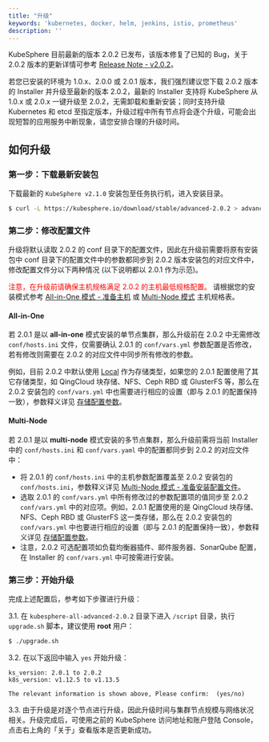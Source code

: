 ```yaml
---
title: "升级"
keywords: 'kubernetes, docker, helm, jenkins, istio, prometheus'
description: ''
---
```


KubeSphere 目前最新的版本 2.0.2 已发布，该版本修复了已知的 Bug，关于 2.0.2 版本的更新详情可参考 [Release Note - v2.0.2](../../release/release-v202)。

若您已安装的环境为 1.0.x、2.0.0 或 2.0.1 版本，我们强烈建议您下载 2.0.2 版本的 Installer 并升级至最新的版本 2.0.2，最新的 Installer 支持将 KubeSphere 从 1.0.x 或 2.0.x 一键升级至 2.0.2，无需卸载和重新安装；同时支持升级 Kubernetes 和 etcd 至指定版本，升级过程中所有节点将会逐个升级，可能会出现短暂的应用服务中断现象，请您安排合理的升级时间。


## 如何升级

### 第一步：下载最新安装包

下载最新的 `KubeSphere v2.1.0` 安装包至任务执行机，进入安装目录。

```bash
$ curl -L https://kubesphere.io/download/stable/advanced-2.0.2 > advanced-2.0.2.tar.gz && tar -zxf advanced-2.0.2.tar.gz && cd kubesphere-all-advanced-2.0.2/scripts
```

### 第二步：修改配置文件 

升级将默认读取 2.0.2 的 conf 目录下的配置文件，因此在升级前需要将原有安装包中 conf 目录下的配置文件中的参数都同步到 2.0.2 版本安装包的对应文件中，修改配置文件分以下两种情况 (以下说明都以 2.0.1 作为示范)。

<font color=red>注意，在升级前请确保主机规格满足 2.0.2 的主机最低规格配置。</font> 请根据您的安装模式参考 [All-in-One 模式 - 准备主机](../all-in-one/#第一步-准备主机) 或 [Multi-Node 模式](../multi-node/#第一步-准备主机) 主机规格表。

#### All-in-One

若 2.0.1 是以 **all-in-one** 模式安装的单节点集群，那么升级前在 2.0.2 中无需修改 `conf/hosts.ini` 文件，仅需要确认 2.0.1 的 `conf/vars.yml` 参数配置是否修改，若有修改则需要在 2.0.2 的对应文件中同步所有修改的参数。

例如，目前 2.0.2 中默认使用 [Local](https://kubernetes.io/docs/concepts/storage/volumes/#local) 作为存储类型，如果您的 2.0.1 配置使用了其它存储类型，如 QingCloud 块存储、NFS、Ceph RBD 或 GlusterFS 等，那么在 2.0.2 安装包的 `conf/vars.yml` 中也需要进行相应的设置（即与 2.0.1 的配置保持一致），参数释义详见 [存储配置参数](../storage-configuration)。

#### Multi-Node 

若 2.0.1 是以 **multi-node** 模式安装的多节点集群，那么升级前需将当前 Installer 中的 `conf/hosts.ini` 和 `conf/vars.yaml` 中的配置都同步到 2.0.2 的对应文件中：
   - 将 2.0.1 的 `conf/hosts.ini` 中的主机参数配置覆盖至 2.0.2 安装包的 `conf/hosts.ini`，参数释义详见 [Multi-Node 模式 - 准备安装配置文件](../multi-node)。
   - 选取 2.0.1 的 `conf/vars.yml` 中所有修改过的参数配置项的值同步至 2.0.2 `conf/vars.yml` 中的对应项。例如，2.0.1 配置使用的是 QingCloud 块存储、NFS、Ceph RBD 或 GlusterFS 这一类存储，那么在 2.0.2 安装包的 `conf/vars.yml` 中也要进行相应的设置（即与 2.0.1 的配置保持一致），参数释义详见 [存储配置参数](../storage-configuration)。
   - 注意，2.0.2 可选配置项如负载均衡器插件、邮件服务器、SonarQube 配置，在 Installer 的 `conf/vars.yml` 中可按需进行安装。


### 第三步：开始升级

完成上述配置后，参考如下步骤进行升级：

3.1. 在 `kubesphere-all-advanced-2.0.2` 目录下进入 `/script` 目录，执行 `upgrade.sh` 脚本，建议使用 **root** 用户：

```bash
$ ./upgrade.sh
```

3.2. 在以下返回中输入 `yes` 开始升级：

```
ks_version: 2.0.1 to 2.0.2
k8s_version: v1.12.5 to v1.13.5

The relevant information is shown above, Please confirm:  (yes/no)
```

3.3. 由于升级是对逐个节点进行升级，因此升级时间与集群节点规模与网络状况相关。升级完成后，可使用之前的 KubeSphere 访问地址和账户登陆 Console，点击右上角的「关于」查看版本是否更新成功。

